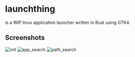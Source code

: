 # launchthing

is a WIP linux application launcher written in Rust using GTK4.

## Screenshots
![init](https://github.com/PrajwalCH/launchthing/assets/42384293/b2329869-50ca-46f9-8791-b195ff6c3bd1)
![app_search](https://github.com/PrajwalCH/launchthing/assets/42384293/1f3ef222-b1d6-47a8-bfda-e6f1b35d9ac3)
![path_search](https://github.com/PrajwalCH/launchthing/assets/42384293/13618d44-fc0b-45a2-aa6a-c23c2b69e0e1)

